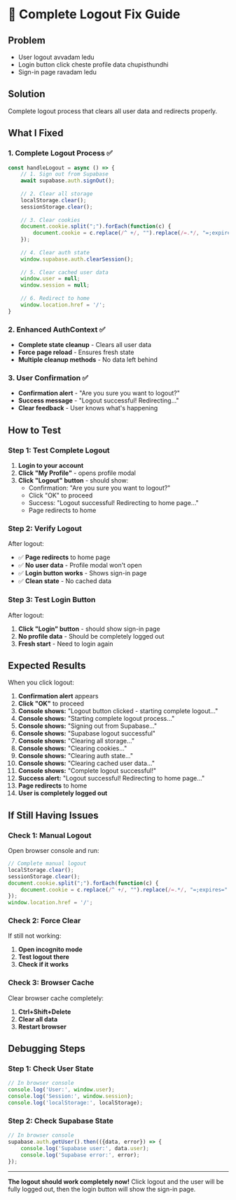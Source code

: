 # 🔧 Complete Logout Fix Guide

## **Problem**
- User logout avvadam ledu
- Login button click cheste profile data chupisthundhi
- Sign-in page ravadam ledu

## **Solution**
Complete logout process that clears all user data and redirects properly.

## **What I Fixed**

### **1. Complete Logout Process** ✅
```typescript
const handleLogout = async () => {
    // 1. Sign out from Supabase
    await supabase.auth.signOut();
    
    // 2. Clear all storage
    localStorage.clear();
    sessionStorage.clear();
    
    // 3. Clear cookies
    document.cookie.split(";").forEach(function(c) { 
        document.cookie = c.replace(/^ +/, "").replace(/=.*/, "=;expires=" + new Date().toUTCString() + ";path=/"); 
    });
    
    // 4. Clear auth state
    window.supabase.auth.clearSession();
    
    // 5. Clear cached user data
    window.user = null;
    window.session = null;
    
    // 6. Redirect to home
    window.location.href = '/';
}
```

### **2. Enhanced AuthContext** ✅
- **Complete state cleanup** - Clears all user data
- **Force page reload** - Ensures fresh state
- **Multiple cleanup methods** - No data left behind

### **3. User Confirmation** ✅
- **Confirmation alert** - "Are you sure you want to logout?"
- **Success message** - "Logout successful! Redirecting..."
- **Clear feedback** - User knows what's happening

## **How to Test**

### **Step 1: Test Complete Logout**
1. **Login to your account**
2. **Click "My Profile"** - opens profile modal
3. **Click "Logout" button** - should show:
   - Confirmation: "Are you sure you want to logout?"
   - Click "OK" to proceed
   - Success: "Logout successful! Redirecting to home page..."
   - Page redirects to home

### **Step 2: Verify Logout**
After logout:
- ✅ **Page redirects** to home page
- ✅ **No user data** - Profile modal won't open
- ✅ **Login button works** - Shows sign-in page
- ✅ **Clean state** - No cached data

### **Step 3: Test Login Button**
After logout:
1. **Click "Login" button** - should show sign-in page
2. **No profile data** - Should be completely logged out
3. **Fresh start** - Need to login again

## **Expected Results**

When you click logout:
1. **Confirmation alert** appears
2. **Click "OK"** to proceed
3. **Console shows:** "Logout button clicked - starting complete logout..."
4. **Console shows:** "Starting complete logout process..."
5. **Console shows:** "Signing out from Supabase..."
6. **Console shows:** "Supabase logout successful"
7. **Console shows:** "Clearing all storage..."
8. **Console shows:** "Clearing cookies..."
9. **Console shows:** "Clearing auth state..."
10. **Console shows:** "Clearing cached user data..."
11. **Console shows:** "Complete logout successful!"
12. **Success alert:** "Logout successful! Redirecting to home page..."
13. **Page redirects** to home
14. **User is completely logged out**

## **If Still Having Issues**

### **Check 1: Manual Logout**
Open browser console and run:
```javascript
// Complete manual logout
localStorage.clear();
sessionStorage.clear();
document.cookie.split(";").forEach(function(c) { 
    document.cookie = c.replace(/^ +/, "").replace(/=.*/, "=;expires=" + new Date().toUTCString() + ";path=/"); 
});
window.location.href = '/';
```

### **Check 2: Force Clear**
If still not working:
1. **Open incognito mode**
2. **Test logout there**
3. **Check if it works**

### **Check 3: Browser Cache**
Clear browser cache completely:
1. **Ctrl+Shift+Delete**
2. **Clear all data**
3. **Restart browser**

## **Debugging Steps**

### **Step 1: Check User State**
```javascript
// In browser console
console.log('User:', window.user);
console.log('Session:', window.session);
console.log('localStorage:', localStorage);
```

### **Step 2: Check Supabase State**
```javascript
// In browser console
supabase.auth.getUser().then(({data, error}) => {
    console.log('Supabase user:', data.user);
    console.log('Supabase error:', error);
});
```

---

**The logout should work completely now!** Click logout and the user will be fully logged out, then the login button will show the sign-in page.
